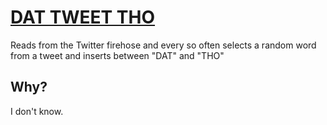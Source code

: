 # [DAT TWEET THO](https://twitter.com/dattweettho)
Reads from the Twitter firehose and every so often selects a random word from a tweet and inserts between "DAT" and "THO"

## Why?
I don't know.